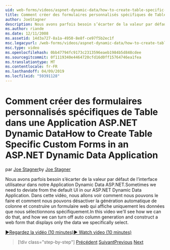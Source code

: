 ```yaml
---
uid: web-forms/videos/aspnet-dynamic-data/how-to-create-table-specific-custom-forms-in-an-aspnet-dynamic-data-application
title: Comment créer des formulaires personnalisés spécifiques de Table dans une Application ASP.NET Dynamic Data | Microsoft Docs
author: JoeStagner
description: Nous avons parfois besoin s’écarter de la valeur par défaut de l’interface utilisateur dans notre Application Dynamic Data ASP.NET. Dans cette vidéo, nous allons voir comment nous pouvons le faire et comment nous pouvons désactiver...
ms.author: riande
ms.date: 12/11/2008
ms.assetid: 14d3a727-8a1a-4950-8e8f-ce97f5b2ec1f
msc.legacyurl: /web-forms/videos/aspnet-dynamic-data/how-to-create-table-specific-custom-forms-in-an-aspnet-dynamic-data-application
msc.type: video
ms.openlocfilehash: 0bb47794fc9173c2313596eaeb1984b5d848cdee
ms.sourcegitcommit: 0f1119340e4464720cfd16d0ff15764746ea1fea
ms.translationtype: MT
ms.contentlocale: fr-FR
ms.lasthandoff: 04/09/2019
ms.locfileid: "59391128"
---
```

# <a name="how-to-create-table-specific-custom-forms-in-an-aspnet-dynamic-data-application"></a><span data-ttu-id="c50d6-104">Comment créer des formulaires personnalisés spécifiques de Table dans une Application ASP.NET Dynamic Data</span><span class="sxs-lookup"><span data-stu-id="c50d6-104">How to Create Table Specific Custom Forms in an ASP.NET Dynamic Data Application</span></span>

<span data-ttu-id="c50d6-105">par [Joe Stagner](https://github.com/JoeStagner)</span><span class="sxs-lookup"><span data-stu-id="c50d6-105">by [Joe Stagner](https://github.com/JoeStagner)</span></span>

<span data-ttu-id="c50d6-106">Nous avons parfois besoin s’écarter de la valeur par défaut de l’interface utilisateur dans notre Application Dynamic Data ASP.NET.</span><span class="sxs-lookup"><span data-stu-id="c50d6-106">Sometimes we need to deviate from the default UI in our ASP.NET Dynamic Data Application.</span></span> <span data-ttu-id="c50d6-107">Dans cette vidéo, nous allons voir comment nous pouvons le faire et comment nous pouvons désactiver la génération automatique de colonne et construire un formulaire web qui affiche uniquement les données que nous sélectionnons spécifiquement.</span><span class="sxs-lookup"><span data-stu-id="c50d6-107">In this video we'll see how we can do that, and how we can turn off auto column generation and construct a web form that displays only the data we specifically select.</span></span>

[<span data-ttu-id="c50d6-108">&#9654;Regardez la vidéo (10 minutes)</span><span class="sxs-lookup"><span data-stu-id="c50d6-108">&#9654; Watch video (10 minutes)</span></span>](https://channel9.msdn.com/Blogs/ASP-NET-Site-Videos/how-to-create-table-specific-custom-forms-in-an-aspnet-dynamic-data-application)

> [!div class="step-by-step"]
> <span data-ttu-id="c50d6-109">[Précédent](how-to-remove-columns-from-your-dynamicdata-data-grids.md)
> [Suivant](aspnet-dynamic-data-custom-form-formatting.md)</span><span class="sxs-lookup"><span data-stu-id="c50d6-109">[Previous](how-to-remove-columns-from-your-dynamicdata-data-grids.md)
[Next](aspnet-dynamic-data-custom-form-formatting.md)</span></span>
